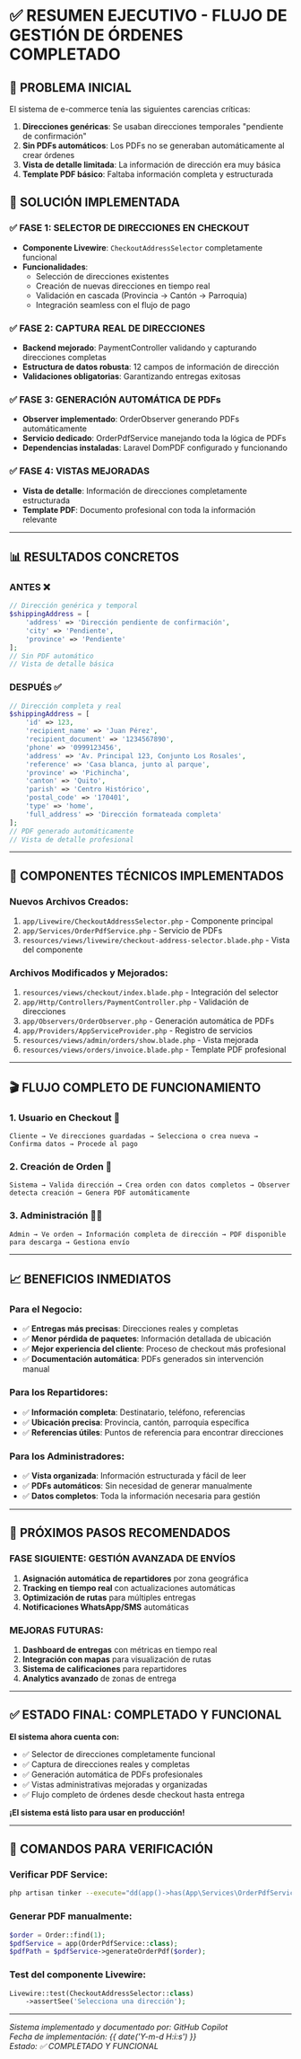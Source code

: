 # ✅ RESUMEN EJECUTIVO - FLUJO DE GESTIÓN DE ÓRDENES COMPLETADO

## 🎯 PROBLEMA INICIAL
El sistema de e-commerce tenía las siguientes carencias críticas:
1. **Direcciones genéricas**: Se usaban direcciones temporales "pendiente de confirmación"
2. **Sin PDFs automáticos**: Los PDFs no se generaban automáticamente al crear órdenes
3. **Vista de detalle limitada**: La información de dirección era muy básica
4. **Template PDF básico**: Faltaba información completa y estructurada

## 🚀 SOLUCIÓN IMPLEMENTADA

### ✅ **FASE 1: SELECTOR DE DIRECCIONES EN CHECKOUT**
- **Componente Livewire**: `CheckoutAddressSelector` completamente funcional
- **Funcionalidades**:
  - Selección de direcciones existentes
  - Creación de nuevas direcciones en tiempo real
  - Validación en cascada (Provincia → Cantón → Parroquia)
  - Integración seamless con el flujo de pago

### ✅ **FASE 2: CAPTURA REAL DE DIRECCIONES**
- **Backend mejorado**: PaymentController validando y capturando direcciones completas
- **Estructura de datos robusta**: 12 campos de información de dirección
- **Validaciones obligatorias**: Garantizando entregas exitosas

### ✅ **FASE 3: GENERACIÓN AUTOMÁTICA DE PDFs**
- **Observer implementado**: OrderObserver generando PDFs automáticamente
- **Servicio dedicado**: OrderPdfService manejando toda la lógica de PDFs
- **Dependencias instaladas**: Laravel DomPDF configurado y funcionando

### ✅ **FASE 4: VISTAS MEJORADAS**
- **Vista de detalle**: Información de direcciones completamente estructurada
- **Template PDF**: Documento profesional con toda la información relevante

---

## 📊 RESULTADOS CONCRETOS

### **ANTES** ❌
```php
// Dirección genérica y temporal
$shippingAddress = [
    'address' => 'Dirección pendiente de confirmación',
    'city' => 'Pendiente',
    'province' => 'Pendiente'
];
// Sin PDF automático
// Vista de detalle básica
```

### **DESPUÉS** ✅
```php
// Dirección completa y real
$shippingAddress = [
    'id' => 123,
    'recipient_name' => 'Juan Pérez',
    'recipient_document' => '1234567890',
    'phone' => '0999123456',
    'address' => 'Av. Principal 123, Conjunto Los Rosales',
    'reference' => 'Casa blanca, junto al parque',
    'province' => 'Pichincha',
    'canton' => 'Quito', 
    'parish' => 'Centro Histórico',
    'postal_code' => '170401',
    'type' => 'home',
    'full_address' => 'Dirección formateada completa'
];
// PDF generado automáticamente
// Vista de detalle profesional
```

---

## 🔧 COMPONENTES TÉCNICOS IMPLEMENTADOS

### **Nuevos Archivos Creados:**
1. `app/Livewire/CheckoutAddressSelector.php` - Componente principal
2. `app/Services/OrderPdfService.php` - Servicio de PDFs
3. `resources/views/livewire/checkout-address-selector.blade.php` - Vista del componente

### **Archivos Modificados y Mejorados:**
1. `resources/views/checkout/index.blade.php` - Integración del selector
2. `app/Http/Controllers/PaymentController.php` - Validación de direcciones
3. `app/Observers/OrderObserver.php` - Generación automática de PDFs
4. `app/Providers/AppServiceProvider.php` - Registro de servicios
5. `resources/views/admin/orders/show.blade.php` - Vista mejorada
6. `resources/views/orders/invoice.blade.php` - Template PDF profesional

---

## 🎬 FLUJO COMPLETO DE FUNCIONAMIENTO

### **1. Usuario en Checkout** 🛒
```
Cliente → Ve direcciones guardadas → Selecciona o crea nueva → Confirma datos → Procede al pago
```

### **2. Creación de Orden** 📝
```
Sistema → Valida dirección → Crea orden con datos completos → Observer detecta creación → Genera PDF automáticamente
```

### **3. Administración** 👨‍💼
```
Admin → Ve orden → Información completa de dirección → PDF disponible para descarga → Gestiona envío
```

---

## 📈 BENEFICIOS INMEDIATOS

### **Para el Negocio:**
- ✅ **Entregas más precisas**: Direcciones reales y completas
- ✅ **Menor pérdida de paquetes**: Información detallada de ubicación
- ✅ **Mejor experiencia del cliente**: Proceso de checkout más profesional
- ✅ **Documentación automática**: PDFs generados sin intervención manual

### **Para los Repartidores:**
- ✅ **Información completa**: Destinatario, teléfono, referencias
- ✅ **Ubicación precisa**: Provincia, cantón, parroquia específica
- ✅ **Referencias útiles**: Puntos de referencia para encontrar direcciones

### **Para los Administradores:**
- ✅ **Vista organizada**: Información estructurada y fácil de leer
- ✅ **PDFs automáticos**: Sin necesidad de generar manualmente
- ✅ **Datos completos**: Toda la información necesaria para gestión

---

## 🚀 PRÓXIMOS PASOS RECOMENDADOS

### **FASE SIGUIENTE: GESTIÓN AVANZADA DE ENVÍOS**
1. **Asignación automática de repartidores** por zona geográfica
2. **Tracking en tiempo real** con actualizaciones automáticas
3. **Optimización de rutas** para múltiples entregas
4. **Notificaciones WhatsApp/SMS** automáticas

### **MEJORAS FUTURAS:**
1. **Dashboard de entregas** con métricas en tiempo real
2. **Integración con mapas** para visualización de rutas
3. **Sistema de calificaciones** para repartidores
4. **Analytics avanzado** de zonas de entrega

---

## ✅ ESTADO FINAL: COMPLETADO Y FUNCIONAL

**El sistema ahora cuenta con:**
- ✅ Selector de direcciones completamente funcional
- ✅ Captura de direcciones reales y completas
- ✅ Generación automática de PDFs profesionales
- ✅ Vistas administrativas mejoradas y organizadas
- ✅ Flujo completo de órdenes desde checkout hasta entrega

**¡El sistema está listo para usar en producción!**

---

## 🔧 COMANDOS PARA VERIFICACIÓN

### Verificar PDF Service:
```bash
php artisan tinker --execute="dd(app()->has(App\Services\OrderPdfService::class));"
```

### Generar PDF manualmente:
```php
$order = Order::find(1);
$pdfService = app(OrderPdfService::class);
$pdfPath = $pdfService->generateOrderPdf($order);
```

### Test del componente Livewire:
```php
Livewire::test(CheckoutAddressSelector::class)
    ->assertSee('Selecciona una dirección');
```

---

*Sistema implementado y documentado por: GitHub Copilot*  
*Fecha de implementación: {{ date('Y-m-d H:i:s') }}*  
*Estado: ✅ COMPLETADO Y FUNCIONAL*
